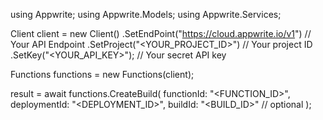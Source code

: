 using Appwrite;
using Appwrite.Models;
using Appwrite.Services;

Client client = new Client()
    .SetEndPoint("https://cloud.appwrite.io/v1") // Your API Endpoint
    .SetProject("&lt;YOUR_PROJECT_ID&gt;") // Your project ID
    .SetKey("&lt;YOUR_API_KEY&gt;"); // Your secret API key

Functions functions = new Functions(client);

 result = await functions.CreateBuild(
    functionId: "<FUNCTION_ID>",
    deploymentId: "<DEPLOYMENT_ID>",
    buildId: "<BUILD_ID>" // optional
);